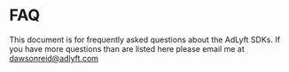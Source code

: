 
# FAQ

This document is for frequently asked questions about the AdLyft SDKs. If you
have more questions than are listed here please email me at dawsonreid@adlyft.com
